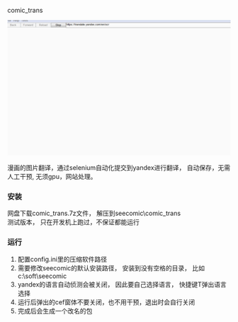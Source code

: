 comic_trans

![image](../pics/rpa_yandex.gif)<br>

漫画的图片翻译，通过selenium自动化提交到yandex进行翻译， 自动保存，无需人工干预, 无须gpu，网站处理。

### 安装
网盘下载comic_trans.7z文件， 解压到seecomic\comic_trans<br>
测试版本， 只在开发机上跑过，不保证都能运行

### 运行
1. 配置config.ini里的压缩软件路径
2. 需要修改seecomic的默认安装路径， 安装到没有空格的目录， 比如c:\soft\seecomic
3. yandex的语言自动侦测会被关闭， 因此要自己选择语言， 快捷键T弹出语言选择
4. 运行后弹出的cef窗体不要关闭，也不用干预，退出时会自行关闭
5. 完成后会生成一个改名的包
